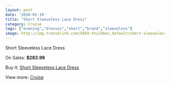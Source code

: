 ```yaml
---
layout: post
date: '2018-01-19'
title: "Short Sleeveless Lace Dress"
category: Cruise
tags: ["evening","dresses","short","brand","sleeveless"]
image: http://img.transblink.com/5859-thickbox_default/short-sleeveless-lace-dress.jpg
---
```

Short Sleeveless Lace Dress

On Sales: **$283.99**
<a href="https://www.transblink.com/en/cruise/1908-short-sleeveless-lace-dress.html"><amp-img layout="responsive" width="600" height="600" src="//img.transblink.com/5859-thickbox_default/short-sleeveless-lace-dress.jpg" alt="Short Sleeveless Lace Dress 0" /></a>
<a href="https://www.transblink.com/en/cruise/1908-short-sleeveless-lace-dress.html"><amp-img layout="responsive" width="600" height="600" src="//img.transblink.com/5861-thickbox_default/short-sleeveless-lace-dress.jpg" alt="Short Sleeveless Lace Dress 1" /></a>
<a href="https://www.transblink.com/en/cruise/1908-short-sleeveless-lace-dress.html"><amp-img layout="responsive" width="600" height="600" src="//img.transblink.com/5860-thickbox_default/short-sleeveless-lace-dress.jpg" alt="Short Sleeveless Lace Dress 2" /></a>

Buy it: [Short Sleeveless Lace Dress](https://www.transblink.com/en/cruise/1908-short-sleeveless-lace-dress.html "Short Sleeveless Lace Dress")

View more: [Cruise](https://www.transblink.com/en/5-cruise "Cruise")
